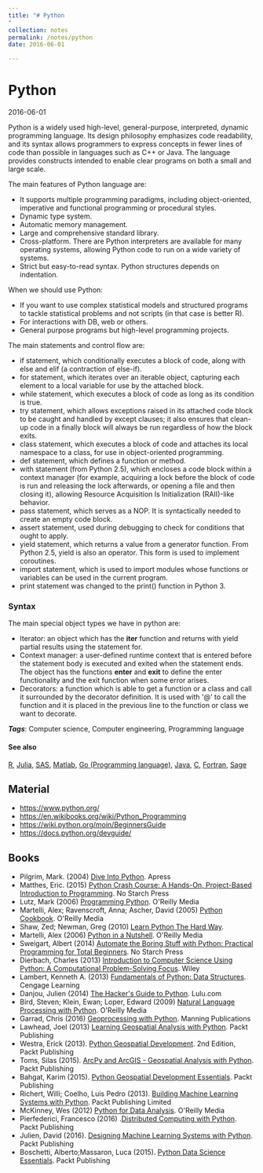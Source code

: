 ```yaml
---
title: "# Python
"
collection: notes
permalink: /notes/python
date: 2016-06-01

---
```


# Python

2016-06-01

Python is a widely used high-level, general-purpose, interpreted, dynamic programming language. Its design philosophy emphasizes code readability, and its syntax allows programmers to express concepts in fewer lines of code than possible in languages such as C++ or Java. The language provides constructs intended to enable clear programs on both a small and large scale.


The main features of Python language are:
* It supports multiple programming paradigms, including object-oriented, imperative and functional programming or procedural styles.
* Dynamic type system.
* Automatic memory management.
* Large and comprehensive standard library.
* Cross-platform. There are Python interpreters are available for many operating systems, allowing Python code to run on a wide variety of systems.
* Strict but easy-to-read syntax. Python structures depends on indentation.

When we should use Python:
* If you want to use complex statistical models and structured programs to tackle statistical problems and not scripts (in that case is better R).
* For interactions with DB, web or others.
* General purpose programs but high-level programming projects.


The main statements and control flow are:
* if statement, which conditionally executes a block of code, along with else and elif (a contraction of else-if).
* for statement, which iterates over an iterable object, capturing each element to a local variable for use by the attached block.
* while statement, which executes a block of code as long as its condition is true.
* try statement, which allows exceptions raised in its attached code block to be caught and handled by except clauses; it also ensures that clean-up code in a finally block will always be run regardless of how the block exits.
* class statement, which executes a block of code and attaches its local namespace to a class, for use in object-oriented programming.
* def statement, which defines a function or method.
* with statement (from Python 2.5), which encloses a code block within a context manager (for example, acquiring a lock before the block of code is run and releasing the lock afterwards, or opening a file and then closing it), allowing Resource Acquisition Is Initialization (RAII)-like behavior.
* pass statement, which serves as a NOP. It is syntactically needed to create an empty code block.
* assert statement, used during debugging to check for conditions that ought to apply.
* yield statement, which returns a value from a generator function. From Python 2.5, yield is also an operator. This form is used to implement coroutines.
* import statement, which is used to import modules whose functions or variables can be used in the current program.
* print statement was changed to the print() function in Python 3.

### Syntax
The main special object types we have in python are:
* Iterator: an object which has the __iter__ function and returns with yield partial results using the statement for.
* Context manager: a user-defined runtime context that is entered before the statement body is executed and exited when the statement ends. The object has the functions __enter__ and __exit__ to define the enter functionality and the exit function when some error arises.
* Decorators: a function which is able to get a function or a class and call it surrounded by the decorator definition. It is used with '@' to call the function and it is placed in the previous line to the function or class we want to decorate.

***Tags***: Computer science, Computer engineering, Programming language

#### See also
[R](/notes/r), [Julia](/notes/julia), [SAS](/notes/sas), [Matlab](/notes/matlab), [Go (Programming language)](/notes/go_(programming_language)), [Java](/notes/java), [C](/notes/c), [Fortran](/notes/fortran), [Sage](/notes/sage)

## Material
* https://www.python.org/
* https://en.wikibooks.org/wiki/Python_Programming
* https://wiki.python.org/moin/BeginnersGuide
* https://docs.python.org/devguide/


## Books
* Pilgrim, Mark. (2004) [Dive Into Python](https://www.goodreads.com/book/show/24038.Dive_Into_Python). Apress
* Matthes, Eric. (2015) [Python Crash Course: A Hands-On, Project-Based Introduction to Programming](https://www.goodreads.com/book/show/23241059-python-crash-course). No Starch Press
* Lutz, Mark (2006) [Programming Python](https://www.goodreads.com/book/show/80436.Programming_Python). O'Reilly Media
* Martelli, Alex; Ravenscroft, Anna; Ascher, David (2005) [Python Cookbook](https://www.goodreads.com/book/show/80437.Python_Cookbook). O'Reilly Media
* Shaw, Zed; Newman, Greg (2010) [Learn Python The Hard Way](https://www.goodreads.com/book/show/8341335-learn-python-the-hard-way).
* Martelli, Alex (2006) [Python in a Nutshell](https://www.goodreads.com/book/show/80438.Python_in_a_Nutshell). O'Reilly Media
* Sweigart, Albert (2014) [Automate the Boring Stuff with Python: Practical Programming for Total Beginners](https://www.goodreads.com/book/show/22514127-automate-the-boring-stuff-with-python). No Starch Press
* Dierbach, Charles (2013) [Introduction to Computer Science Using Python: A Computational Problem-Solving Focus](https://www.goodreads.com/book/show/19825917-introduction-to-computer-science-using-python). Wiley
* Lambert, Kenneth A. (2013) [Fundamentals of Python: Data Structures](https://www.goodreads.com/book/show/17993410-fundamentals-of-python). Cengage Learning
* Danjou, Julien (2014) [The Hacker's Guide to Python](https://www.goodreads.com/book/show/21796023-the-hacker-s-guide-to-python). Lulu.com
* Bird, Steven; Klein, Ewan; Loper, Edward (2009) [Natural Language Processing with Python](https://www.goodreads.com/book/show/6392569-natural-language-processing-with-python). O'Reilly Media
* Garrad, Chris (2016) [Geoprocessing with Python](https://www.goodreads.com/book/show/27037122-geoprocessing-with-python). Manning Publications
* Lawhead, Joel (2013) [Learning Geospatial Analysis with Python](https://www.goodreads.com/book/show/18766948-learning-geospatial-analysis-with-python). Packt Publishing
* Westra, Erick (2013). [Python Geospatial Development](https://www.goodreads.com/book/show/17991315-python-geospatial-development-second-edition). 2nd Edition, Packt Publishing
* Toms, Silas (2015). [ArcPy and ArcGIS - Geospatial Analysis with Python](https://www.goodreads.com/book/show/25049835-arcpy-and-arcgis---geospatial-analysis-with-python). Packt Publishing
* Bahgat, Karim (2015). [Python Geospatial Development Essentials](https://www.goodreads.com/book/show/28452854-python-geospatial-development-essentials). Packt Publishing
* Richert, Willi; Coelho, Luis Pedro (2013). [Building Machine Learning Systems with Python](https://www.goodreads.com/book/show/18248285-building-machine-learning-systems-with-python). Packt Publishing Limited
* McKinney, Wes (2012) [Python for Data Analysis](https://www.goodreads.com/book/show/14744694-python-for-data-analysis). O'Reilly Media
* Pierfederici, Francesco (2016) .[Distributed Computing with Python](https://www.goodreads.com/book/show/29929574-distributed-computing-with-python). Packt Publishing
* Julien, David (2016). [Designing Machine Learning Systems with Python](https://www.goodreads.com/book/show/29902360-designing-machine-learning-systems-with-python). Packt Publishing
* Boschetti, Alberto;Massaron, Luca   (2015). [Python Data Science Essentials](https://www.goodreads.com/book/show/25527772-python-data-science-essentials). Packt Publishing


